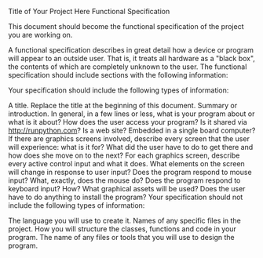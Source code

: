 Title of Your Project Here
Functional Specification

This document should become the functional specification of the project you are working on.

A functional specification describes in great detail how a device or program will appear to an outside user. That is, it treats all hardware as a "black box", the contents of which are completely unknown to the user. The functional specification should include sections with the following information:

Your specification should include the following types of information:

A title. Replace the title at the beginning of this document.
Summary or introduction. In general, in a few lines or less, what is your program about or what is it about?
How does the user access your program? Is it shared via http://runpython.com? Is a web site? Embedded in a single board computer?
If there are graphics screens involved, describe every screen that the user will experience: what is it for? What did the user have to do to get there and how does she move on to the next?
For each graphics screen, describe every active control input and what it does. What elements on the screen will change in response to user input?
Does the program respond to mouse input? What, exactly, does the mouse do?
Does the program respond to keyboard input? How?
What graphical assets will be used?
Does the user have to do anything to install the program?
Your specification should not include the following types of information:

The language you will use to create it.
Names of any specific files in the project.
How you will structure the classes, functions and code in your program.
The name of any files or tools that you will use to design the program.
